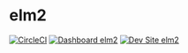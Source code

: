 # elm2

[![CircleCI](https://circleci.com/gh/michalsen/elm2.svg?style=shield)](https://circleci.com/gh/michalsen/elm2)
[![Dashboard elm2](https://img.shields.io/badge/dashboard-elm2-yellow.svg)](https://dashboard.pantheon.io/sites/20325b09-b92b-4086-9076-04ddc4fb3656#dev/code)
[![Dev Site elm2](https://img.shields.io/badge/site-elm2-blue.svg)](http://dev-elm2.pantheonsite.io/)